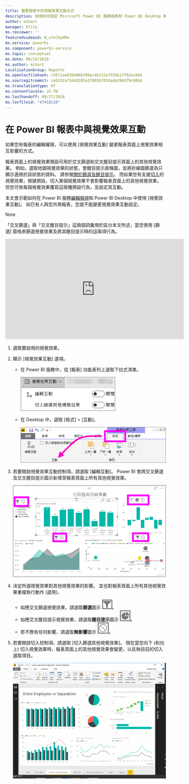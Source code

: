 ```yaml
---
title: 變更報表中的視覺效果互動方式
description: 說明如何設定 Microsoft Power BI 服務報表和 Power BI Desktop 報表中的視覺效果互動。
author: mihart
manager: kfile
ms.reviewer: ''
featuredvideoid: N_xYsCbyHPw
ms.service: powerbi
ms.component: powerbi-service
ms.topic: conceptual
ms.date: 09/24/2018
ms.author: mihart
LocalizationGroup: Reports
ms.openlocfilehash: c3671ae626496bf80ac4b212a755bb13f82ec66b
ms.sourcegitcommit: ce8332a71d4d205a1f005b703da4a390d79c98b6
ms.translationtype: HT
ms.contentlocale: zh-TW
ms.lasthandoff: 09/27/2018
ms.locfileid: "47418116"
---
```

# <a name="visualization-interactions-in-a-power-bi-report"></a>在 Power BI 報表中與視覺效果互動
如果您有報表的編輯權限，可以使用 [視覺效果互動] 變更報表頁面上視覺效果相互影響的方式。 

報表頁面上的視覺效果預設可用於交叉篩選和交叉醒目提示頁面上的其他視覺效果。
例如，選取地圖視覺效果的狀態，會醒目提示直條圖，並將折線圖篩選為只顯示適用於該狀態的資料。
請參閱[關於篩選及醒目提示](power-bi-reports-filters-and-highlighting.md)。 而如果您有支援[切入](consumer/end-user-drill.md)的視覺效果，根據預設，切入某個視覺效果不會影響報表頁面上的其他視覺效果。 但您可依每個視覺效果覆寫這兩種預設行為，及設定其互動。

本文會示範如何在 Power BI 服務[編輯檢視](service-interact-with-a-report-in-editing-view.md)和 Power BI Desktop 中使用 [視覺效果互動]。 如已有人與您共用報表，您就不能變更視覺效果互動設定。

> [!NOTE]
> 「交叉篩選」與「交叉醒目提示」這兩個詞彙用於區分本文所述，當您使用 [篩選] 窗格來篩選視覺效果及將其醒目提示時的這兩項行為。  
> 
> 

<iframe width="560" height="315" src="https://www.youtube.com/embed/N_xYsCbyHPw?list=PL1N57mwBHtN0JFoKSR0n-tBkUJHeMP2cP" frameborder="0" allowfullscreen></iframe>

1. 選取要啟用的視覺效果。  
2. 顯示 [視覺效果互動] 選項。
    - 在 Power BI 服務中，從 [報表] 功能表列上選取下拉式清單。

       ![[視覺互動] 下拉式清單](media/service-reports-visual-interactions/power-bi-visual-interaction.png)

    - 在 Desktop 中，選取 [格式] > [互動]。

        ![依序選取 [格式] 和 [互動]](media/service-reports-visual-interactions/pbi-visual-interaction-desktop.png)

3. 若要開啟視覺效果互動控制項，請選取 [編輯互動]。 Power BI 會將交叉篩選及交叉醒目提示圖示新增至報表頁面上所有其他視覺效果。
   
    ![開啟 [視覺互動] 的報表](media/service-reports-visual-interactions/power-bi-icons-on.png)
3. 決定所選視覺效果對其他視覺效果的影響。  並也對報表頁面上所有其他視覺效果重複執行動作 (選用)。
   
   * 如應交叉篩選視覺效果，請選取**篩選**圖示 ![篩選圖示](media/service-reports-visual-interactions/pbi-filter-icon-outlined.png)。
   * 如應交叉醒目提示視覺效果，請選取**醒目提示**圖示 ![醒目提示圖示](media/service-reports-visual-interactions/pbi-highlight-icon-outlined.png)。
   * 若不應有任何影響，請選取**無影響**圖示 ![無影響圖示](media/service-reports-visual-interactions/pbi-noimpact-icon-outlined.png)。

4. 若要開啟切入控制項，請選取 [切入篩選其他視覺效果]。  現在當您向下 (和向上) 切入視覺效果時，報表頁面上的其他視覺效果會變更，以反映目前的切入選取項目。 

   ![開啟切入控制項的影片](media/service-reports-visual-interactions/drill2.gif)

